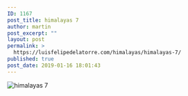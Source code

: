 ```yaml
---
ID: 1167
post_title: himalayas 7
author: martin
post_excerpt: ""
layout: post
permalink: >
  https://luisfelipedelatorre.com/himalayas/himalayas-7/
published: true
post_date: 2019-01-16 18:01:43
---
```

<p><img src="https://luisfelipedelatorre.com/wp-content/uploads/2019/01/himalayas-7-751x1024.jpg" alt="himalayas 7"/></p>
